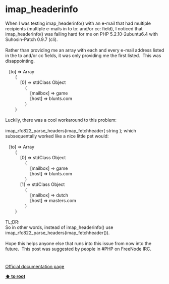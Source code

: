 # imap_headerinfo




<div class="phpcode"><span class="html">
When I was testing imap_headerinfo() with an e-mail that had multiple recipients (multiple e-mails in to to: and/or cc: field), I noticed that imap_headerinfo() was failing hard for me on PHP 5.2.10-2ubuntu6.4 with Suhosin-Patch 0.9.7 (cli).<br><br>Rather than providing me an array with each and every e-mail address listed in the to and/or cc fields, it was only providing me the first listed.&#xA0; This was disappointing.<br><br>&#xA0;&#xA0; [to] =&gt; Array<br>&#xA0; &#xA0; &#xA0; &#xA0; (&#xA0;&#xA0; <br>&#xA0; &#xA0; &#xA0; &#xA0; &#xA0; &#xA0; [0] =&gt; stdClass Object<br>&#xA0; &#xA0; &#xA0; &#xA0; &#xA0; &#xA0; &#xA0; &#xA0; (&#xA0;&#xA0; <br>&#xA0; &#xA0; &#xA0; &#xA0; &#xA0; &#xA0; &#xA0; &#xA0; &#xA0; &#xA0; [mailbox] =&gt; game<br>&#xA0; &#xA0; &#xA0; &#xA0; &#xA0; &#xA0; &#xA0; &#xA0; &#xA0; &#xA0; [host] =&gt; blunts.com<br>&#xA0; &#xA0; &#xA0; &#xA0; &#xA0; &#xA0; &#xA0; &#xA0; )<br>&#xA0; &#xA0; &#xA0; &#xA0; )<br><br>Luckily, there was a cool workaround to this problem:<br><br>imap_rfc822_parse_headers(imap_fetchheader( string ); which subsequentally worked like a nice little pet would:<br><br>&#xA0;&#xA0; [to] =&gt; Array<br>&#xA0; &#xA0; &#xA0; &#xA0; (&#xA0;&#xA0; <br>&#xA0; &#xA0; &#xA0; &#xA0; &#xA0; &#xA0; [0] =&gt; stdClass Object<br>&#xA0; &#xA0; &#xA0; &#xA0; &#xA0; &#xA0; &#xA0; &#xA0; (&#xA0;&#xA0; <br>&#xA0; &#xA0; &#xA0; &#xA0; &#xA0; &#xA0; &#xA0; &#xA0; &#xA0; &#xA0; [mailbox] =&gt; game<br>&#xA0; &#xA0; &#xA0; &#xA0; &#xA0; &#xA0; &#xA0; &#xA0; &#xA0; &#xA0; [host] =&gt; blunts.com<br>&#xA0; &#xA0; &#xA0; &#xA0; &#xA0; &#xA0; &#xA0; &#xA0; )<br>&#xA0; &#xA0; &#xA0; &#xA0; &#xA0; &#xA0; [1] =&gt; stdClass Object<br>&#xA0; &#xA0; &#xA0; &#xA0; &#xA0; &#xA0; &#xA0; &#xA0; (&#xA0;&#xA0; <br>&#xA0; &#xA0; &#xA0; &#xA0; &#xA0; &#xA0; &#xA0; &#xA0; &#xA0; &#xA0; [mailbox] =&gt; dutch<br>&#xA0; &#xA0; &#xA0; &#xA0; &#xA0; &#xA0; &#xA0; &#xA0; &#xA0; &#xA0; [host] =&gt; masters.com<br>&#xA0; &#xA0; &#xA0; &#xA0; &#xA0; &#xA0; &#xA0; &#xA0; )<br>&#xA0; &#xA0; &#xA0; &#xA0; )<br><br>TL;DR: <br>So in other words, instead of imap_headerinfo() use imap_rfc822_parse_headers(imap_fetchheader()).<br><br>Hope this helps anyone else that runs into this issue from now into the future.&#xA0; This post was suggested by people in #PHP on FreeNode IRC.</span>
</div>
  

#

[Official documentation page](https://www.php.net/manual/en/function.imap-headerinfo.php)

**[⬆ to root](/)**
